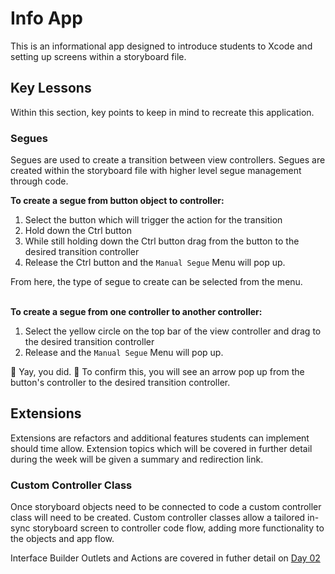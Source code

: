 # Info App

This is an informational app designed to introduce students to Xcode and setting up screens within a storyboard file.

## Key Lessons
Within this section, key points to keep in mind to recreate this application.

### Segues
Segues are used to create a transition between view controllers. 
Segues are created within the storyboard file with higher level segue management through code.

<b>To create a segue from button object to controller: </b>
1. Select the button which will trigger the action for the transition
2. Hold down the Ctrl button 
3. While still holding down the Ctrl button drag from the button to the desired transition controller
4. Release the Ctrl button and the `Manual Segue` Menu will pop up.	

From here, the type of segue to create can be selected from the menu. <br><br>

<b>To create a segue from one controller to another controller: </b>
1. Select the yellow circle on the top bar of the view controller and drag to the desired transition controller
2. Release and the `Manual Segue` Menu will pop up.	<br>

🎉 Yay, you did. 🎉
To confirm this, you will see an arrow pop up from the button's controller to the desired transition controller. 

## Extensions
Extensions are refactors and additional features students can implement should time allow.
Extension topics which will be covered in further detail during the week will be given a summary and redirection link.

### Custom Controller Class
Once storyboard objects need to be connected to code a custom controller class will need to be created.
Custom controller classes allow a tailored in-sync storyboard screen to controller code flow, adding more functionality to the objects and app flow.

Interface Builder Outlets and Actions are covered in futher detail on [Day 02](https://github.com/thetealpickle/gwc-student-resources/blob/master/02_RecommendApp/README.md#iboutlets-and-ibactions)
